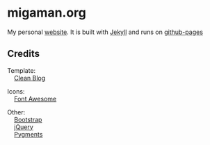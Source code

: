 # migaman.org
My personal [website](http://migaman.org). It is built with [Jekyll](http://jekyllrb.com/) and runs on [github-pages](https://pages.github.com/)


## Credits

Template:  
&nbsp;&nbsp;&nbsp;&nbsp;[Clean Blog](https://blackrockdigital.github.io/startbootstrap-clean-blog-jekyll/)
		
Icons:  
&nbsp;&nbsp;&nbsp;&nbsp;[Font Awesome](http://fontawesome.io/)

Other:  
&nbsp;&nbsp;&nbsp;&nbsp;[Bootstrap](http://getbootstrap.com)  
&nbsp;&nbsp;&nbsp;&nbsp;[jQuery](http://jquery.com)  
&nbsp;&nbsp;&nbsp;&nbsp;[Pygments](http://pygments.org)